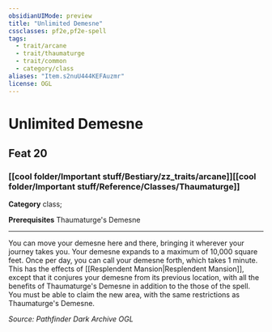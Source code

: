```yaml
---
obsidianUIMode: preview
title: "Unlimited Demesne"
cssclasses: pf2e,pf2e-spell
tags:
  - trait/arcane
  - trait/thaumaturge
  - trait/common
  - category/class
aliases: "Item.s2nuU444KEFAuzmr"
license: OGL
---
```

# Unlimited Demesne
## Feat 20
### [[cool folder/Important stuff/Bestiary/zz_traits/arcane]][[cool folder/Important stuff/Reference/Classes/Thaumaturge]]

**Category** class; 



**Prerequisites** Thaumaturge's Demesne
* * *
You can move your demesne here and there, bringing it wherever your journey takes you. Your demesne expands to a maximum of 10,000 square feet. Once per day, you can call your demesne forth, which takes 1 minute. This has the effects of [[Resplendent Mansion|Resplendent Mansion]], except that it conjures your demesne from its previous location, with all the benefits of Thaumaturge's Demesne in addition to the those of the spell. You must be able to claim the new area, with the same restrictions as Thaumaturge's Demesne.

*Source: Pathfinder Dark Archive*
*OGL*